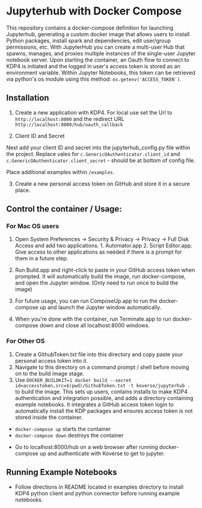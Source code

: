 # Jupyterhub with Docker Compose

This repository contains a docker-compose definition for launching Jupyterhub, generating a custom docker image that allows users to install Python packages, install spark and dependencies, edit user/group permissions, etc. With JupyterHub you can create a multi-user Hub that spawns, manages, and proxies multiple instances of the single-user Jupyter notebook server. Upon starting the container, an Oauth flow to connect to KDP4 is initiated and the logged in user's access token is stored as an environment variable. Within Jupyter Notebooks, this token can be retrieved via python's os module using this method: ```os.getenv('ACCESS_TOKEN')```.

## Installation

1. Create a new application with KDP4.
For local use set the Url to `http://localhost:8000` and the redirect URL `http://localhost:8000/hub/oauth_callback`

2. Client ID and Secret

Next add your client ID and secret into the jupyterhub_config.py file within the project. Replace vales for ```c.GenericOAuthenticator.client_id``` and ```c.GenericOAuthenticator.client_secret``` - should be at bottom of config file.

Place additional examples within `/examples`.

3. Create a new personal access token on GitHub and store it in a secure place.

## Control the container / Usage:

### For Mac OS users

1. Open System Preferences -> Security & Privacy -> Privacy -> Full Disk Access and add two applications. 1. Automator.app 2. Script Editor.app. Give access to other applications as needed if there is a prompt for them in a future step.

2. Run Build.app and right-click to paste in your GitHub access token when prompted. It will automatically build the image, run docker-compose, and open the Jupyter window. (Only need to run once to build the image)

3. For future usage, you can run ComposeUp.app to run the docker-compose up and launch the Jupyter window automatically.

4. When you're done with the container, run Terminate.app to run docker-compose down and close all localhost:8000 windows.

### For Other OS

1. Create a GithubToken.txt file into this directory and copy paste your personal access token into it.
2. Navigate to this directory on a command prompt / shell before moving on to the build image stage.
3. Use ```DOCKER_BUILDKIT=1 docker build --secret id=accesstoken,src=$(pwd)/GithubToken.txt -t koverse/jupyterhub .``` to build the image.
This sets up users, contains installs to make KDP4 authentication and integration possible, and adds a directory containing example notebooks. It integrates a GitHub access token login to automatically install the KDP packages and ensures access token is not stored inside the container.

* ```docker-compose up``` starts the container
* ```docker-compose down``` destroys the container

- Go to localhost:8000/hub on a web browser after running docker-compose up and authenticate with Koverse to get to jupyter.


## Running Example Notebooks

* Follow directions in README located in examples directory to install KDP4 python client and python connector before running example notebooks.

